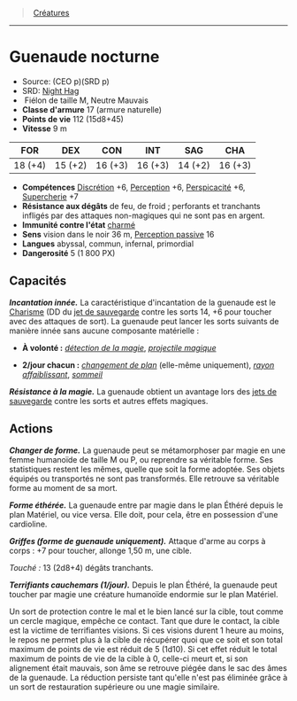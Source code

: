 ﻿---
!Monster
Family: MonsterHD
Type: Fiélon
Size: M
Alignment: Neutre Mauvais
ArmorClass: 17 (armure naturelle)
HitPoints: 112 (15d8+45)
Speed: 9 m
Strength: 18 (+4)
Dexterity: 15 (+2)
Constitution: 16 (+3)
Intelligence: 16 (+3)
Wisdom: 14 (+2)
Charisma: 16 (+3)
Skills: '[Discrétion](hd_abilities_dexterity_discretion.md) +6, [Perception](hd_abilities_wisdom_perception.md) +6, [Perspicacité](hd_abilities_wisdom_perspicacite.md) +6, [Supercherie](hd_abilities_charisma_supercherie.md) +7'
ConditionImmunities: '[charmé](hd_conditions_charme.md)'
DamageResistances: de feu, de froid ; perforants et tranchants infligés par des attaques non-magiques qui ne sont pas en argent.
Senses: vision dans le noir 36 m, [Perception passive](hd_abilities_dexterity_perception_passive.md) 16
Languages: abyssal, commun, infernal, primordial
Challenge: 5 (1 800 PX)
Id: monsters_hd.md#guenaude-nocturne
ParentLink: monsters_hd.md#créatures
Name: Guenaude nocturne
ParentName: Créatures
NameLevel: 1
AltName: '[Night Hag](srd_monsters_night_hag.md)'
Source: (CEO p)(SRD p)
Attributes: {}
---
> [Créatures](hd_monsters.md)

---

# Guenaude nocturne

- Source: (CEO p)(SRD p)
- SRD: [Night Hag](srd_monsters_night_hag.md)
-  Fiélon de taille M, Neutre Mauvais
- **Classe d'armure** 17 (armure naturelle)
- **Points de vie** 112 (15d8+45)
- **Vitesse** 9 m

|FOR|DEX|CON|INT|SAG|CHA|
|---|---|---|---|---|---|
|18 (+4)|15 (+2)|16 (+3)|16 (+3)|14 (+2)|16 (+3)|

- **Compétences** [Discrétion](hd_abilities_dexterity_discretion.md) +6, [Perception](hd_abilities_wisdom_perception.md) +6, [Perspicacité](hd_abilities_wisdom_perspicacite.md) +6, [Supercherie](hd_abilities_charisma_supercherie.md) +7
- **Résistance aux dégâts** de feu, de froid ; perforants et tranchants infligés par des attaques non-magiques qui ne sont pas en argent.
- **Immunité contre l'état** [charmé](hd_conditions_charme.md)
- **Sens** vision dans le noir 36 m, [Perception passive](hd_abilities_dexterity_perception_passive.md) 16
- **Langues** abyssal, commun, infernal, primordial
- **Dangerosité** 5 (1 800 PX)

## Capacités

**_Incantation innée._** La caractéristique d'incantation de la guenaude est le [Charisme](hd_abilities_charisma.md) (DD du [jet de sauvegarde](hd_abilities_jets_de_sauvegarde.md) contre les sorts 14, +6 pour toucher avec des attaques de sort). La guenaude peut lancer les sorts suivants de manière innée sans aucune composante matérielle :

* **À volonté :** _[détection de la magie](hd_spells_detection_de_la_magie.md)_, _[projectile magique](hd_spells_projectile_magique.md)_

* **2/jour chacun :** _[changement de plan](hd_spells_changement_de_plan.md)_ (elle-même uniquement), _[rayon affaiblissant](hd_spells_rayon_affaiblissant.md)_, _[sommeil](hd_spells_sommeil.md)_

**_Résistance à la magie._** La guenaude obtient un avantage lors des [jets de sauvegarde](hd_abilities_jets_de_sauvegarde.md) contre les sorts et autres effets magiques.

## Actions

**_Changer de forme._** La guenaude peut se métamorphoser par magie en une femme humanoïde de taille M ou P, ou reprendre sa véritable forme. Ses statistiques restent les mêmes, quelle que soit la forme adoptée. Ses objets équipés ou transportés ne sont pas transformés. Elle retrouve sa véritable forme au moment de sa mort.

**_Forme éthérée._** La guenaude entre par magie dans le plan Éthéré depuis le plan Matériel, ou vice versa. Elle doit, pour cela, être en possession d'une cardioline.

**_Griffes (forme de guenaude uniquement)._** Attaque d'arme au corps à corps : +7 pour toucher, allonge 1,50 m, une cible.

_Touché :_ 13 (2d8+4) dégâts tranchants.

**_Terrifiants cauchemars (1/jour)._** Depuis le plan Éthéré, la guenaude peut toucher par magie une créature humanoïde endormie sur le plan Matériel.

Un sort de protection contre le mal et le bien lancé sur la cible, tout comme un cercle magique, empêche ce contact. Tant que dure le contact, la cible est la victime de terrifiantes visions. Si ces visions durent 1 heure au moins, le repos ne permet plus à la cible de récupérer quoi que ce soit et son total maximum de points de vie est réduit de 5 (1d10). Si cet effet réduit le total maximum de points de vie de la cible à 0, celle-ci meurt et, si son alignement était mauvais, son âme se retrouve piégée dans le sac des âmes de la guenaude. La réduction persiste tant qu'elle n'est pas éliminée grâce à un sort de restauration supérieure ou une magie similaire.

